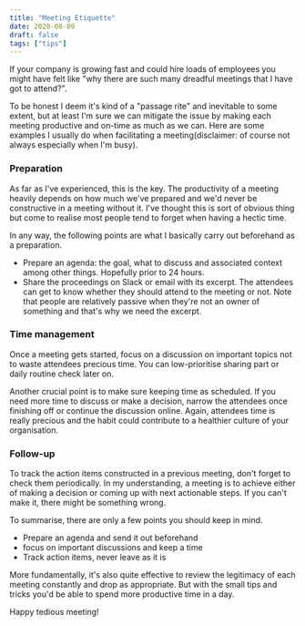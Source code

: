 ```yaml
---
title: "Meeting Etiquette"
date: 2020-08-09
draft: false
tags: ["tips"]
---
```


If your company is growing fast and could hire loads of employees you might have felt like "why there are such many dreadful meetings that I have got to attend?".

To be honest I deem it's kind of a "passage rite" and inevitable to some extent, but at least I'm sure we can mitigate the issue by making each meeting productive and on-time as much as we can. Here are some examples I usually do when facilitating a meeting(disclaimer: of course not always especially when I'm busy).

### Preparation

As far as I've experienced, this is the key. The productivity of a meeting heavily depends on how much we've prepared and we'd never be constructive in a meeting without it. I've thought this is sort of obvious thing but come to realise most people tend to forget when having a hectic time.

In any way, the following points are what I basically carry out beforehand as a preparation.

- Prepare an agenda: the goal, what to discuss and associated context among other things. Hopefully prior to 24 hours.
- Share the proceedings on Slack or email with its excerpt. The attendees can get to know whether they should attend to the meeting or not. Note that people are relatively passive when they're not an owner of something and that's why we need the excerpt.

### Time management

Once a meeting gets started, focus on a discussion on important topics not to waste attendees precious time. You can low-prioritise sharing part or daily routine check later on.

Another crucial point is to make sure keeping time as scheduled. If you need more time to discuss or make a decision, narrow the attendees once finishing off or continue the discussion online. Again, attendees time is really precious and the habit could contribute to a healthier culture of your organisation.

### Follow-up

To track the action items constructed in a previous meeting, don't forget to check them periodically. In my understanding, a meeting is to achieve either of making a decision or coming up with next actionable steps. If you can't make it, there might be something wrong.

To summarise, there are only a few points you should keep in mind.

- Prepare an agenda and send it out beforehand
- focus on important discussions and keep a time
- Track action items, never leave as it is

More fundamentally, it's also quite effective to review the legitimacy of each meeting constantly and drop as appropriate. But with the small tips and tricks you'd be able to spend more productive time in a day.

Happy tedious meeting!
